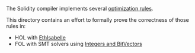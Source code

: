 The Solidity compiler implements several [optimization rules](https://github.com/argotorg/solidity/blob/develop/libevmasm/RuleList.h).

This directory contains an effort to formally prove the correctness of those rules in:

- HOL with [EthIsabelle](https://github.com/ekpyron/eth-isabelle)
- FOL with SMT solvers using [Integers and BitVectors](http://smtlib.cs.uiowa.edu/theories.shtml)
